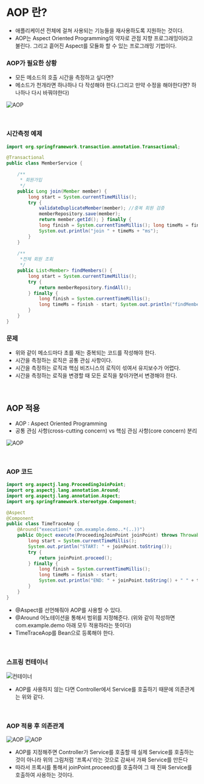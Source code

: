 # AOP 란?

* 애플리케이션 전체에 걸쳐 사용되는 기능들을 재사용하도록 지원하는 것이다.
* AOP는 Aspect Oriented Programming의 약자로 관점 지향 프로그래밍이라고 불린다. 그리고 흩어진 Aspect를 모듈화 할 수 있는 프로그래밍 기법이다.


### AOP가 필요한 상황

* 모든 메소드의 호출 시간을 측정하고 싶다면?
* 메소드가 천개라면 하나하나 다 작성해야 한다.(그리고 만약 수정을 해야한다면? 하나하나 다시 바꿔야한다)

![AOP](https://user-images.githubusercontent.com/45676906/91657512-6b3c6600-eafc-11ea-9345-c6a11fe28447.png)

<br>

### 시간측정 예제

```java
import org.springframework.transaction.annotation.Transactional;

@Transactional
public class MemberService {

    /**
     * 회원가입
     */
    public Long join(Member member) {
        long start = System.currentTimeMillis();
        try {
            validateDuplicateMember(member); //중복 회원 검증
            memberRepository.save(member);
            return member.getId(); } finally {
            long finish = System.currentTimeMillis(); long timeMs = finish - start; 
            System.out.println("join " + timeMs + "ms");
        } 
    }
    
    /**
     *전체 회원 조회
     */
    public List<Member> findMembers() {
        long start = System.currentTimeMillis();
        try {
            return memberRepository.findAll();
        } finally {
            long finish = System.currentTimeMillis();
            long timeMs = finish - start; System.out.println("findMembers " + timeMs + "ms");
        } 
    }
}
```

### 문제

* 위와 같이 메소드마다 초를 재는 중복되는 코드를 작성해야 한다.
* 시간을 측정하는 로직은 공통 관심 사항이다.
* 시간을 측정하는 로직과 핵심 비즈니스의 로직이 섞여서 유지보수가 어렵다.
* 시간을 측정하는 로직을 변경할 때 모든 로직을 찾아가면서 변경해야 한다.

<br>

## AOP 적용

* AOP : Aspect Oriented Programming
* 공통 관심 사항(cross-cutting concern) vs 핵심 관심 사항(core concern) 분리


![AOP](https://user-images.githubusercontent.com/45676906/91657701-f407d180-eafd-11ea-817e-a243da242ec6.png)

<br>

### AOP 코드

```java
import org.aspectj.lang.ProceedingJoinPoint;
import org.aspectj.lang.annotation.Around;
import org.aspectj.lang.annotation.Aspect;
import org.springframework.stereotype.Component;

@Aspect
@Component
public class TimeTraceAop {
    @Around("execution(* com.example.demo..*(..))")
    public Object execute(ProceedingJoinPoint joinPoint) throws Throwable {
        long start = System.currentTimeMillis();
        System.out.println("START: " + joinPoint.toString());
        try {
            return joinPoint.proceed();
        } finally {
            long finish = System.currentTimeMillis();
            long timeMs = finish - start;
            System.out.println("END: " + joinPoint.toString() + " " + timeMs + "ms");
        }
    }
}
```

* @Aspect를 선언해줘야 AOP를 사용할 수 있다.
* @Around 어노테이션을 통해서 범위를 지정해준다. (위와 같이 작성하면 com.example.demo 아래 모두 적용하라는 뜻이다)
* TimeTraceAop를 Bean으로 등록해야 한다.

<br>

### 스프링 컨테이너

![컨테이너](https://user-images.githubusercontent.com/45676906/91658168-c45ac880-eb01-11ea-9543-5346b53d4c26.png)

* AOP를 사용하지 않는 다면 Controller에서 Service를 호출하기 때문에 의존관계는 위와 같다.

<br>

### AOP 적용 후 의존관계
![AOP](https://user-images.githubusercontent.com/45676906/91658274-5bc01b80-eb02-11ea-8366-65cd5ce3e245.png)
![AOP](https://user-images.githubusercontent.com/45676906/91658172-d50b3e80-eb01-11ea-8754-f2f373e3d8ba.png)

* AOP를 지정해주면 Controller가 Service를 호출할 때 실제 Service를 호출하는 것이 아니라 위의 그림처럼 '프록시'라는 것으로 감싸서 가짜 Service를 만든다
* 따라서 프록시를 통해서 joinPoint.proceed()를 호출하여 그 때 진짜 Service를 호출하여 사용하는 것이다. 


  






